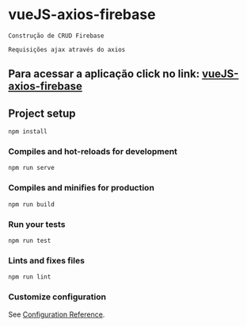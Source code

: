 # vueJS-axios-firebase
```
Construção de CRUD Firebase
```
```
Requisições ajax através do axios 
```
## Para acessar a aplicação click no link: <a href="https://emersonspereira.github.io/vueJS-axios-firebase/">vueJS-axios-firebase</a>


## Project setup
```
npm install
```

### Compiles and hot-reloads for development
```
npm run serve
```

### Compiles and minifies for production
```
npm run build
```

### Run your tests
```
npm run test
```

### Lints and fixes files
```
npm run lint
```

### Customize configuration
See [Configuration Reference](https://cli.vuejs.org/config/).
